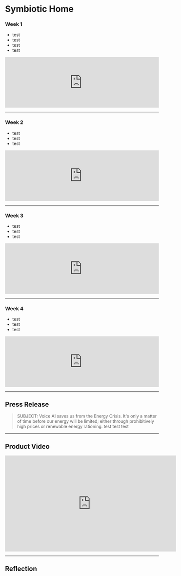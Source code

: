 # Symbiotic Home


### Week 1
* test
* test
* test
* test
<iframe width="100%" height="166" scrolling="no" frameborder="no" src="https://w.soundcloud.com/player/?url=https%3A//api.soundcloud.com/tracks/92311950&amp;color=%23ff5500&amp;auto_play=false&amp;hide_related=false&amp;show_comments=true&amp;show_user=true&amp;show_reposts=false&amp;show_teaser=true"></iframe>

---
### Week 2
* test
* test
* test
<iframe width="100%" height="166" scrolling="no" frameborder="no" src="https://w.soundcloud.com/player/?url=https%3A//api.soundcloud.com/tracks/92311950&amp;color=%23ff5500&amp;auto_play=false&amp;hide_related=false&amp;show_comments=true&amp;show_user=true&amp;show_reposts=false&amp;show_teaser=true"></iframe>

---
### Week 3
* test
* test
* test
<iframe width="100%" height="166" scrolling="no" frameborder="no" src="https://w.soundcloud.com/player/?url=https%3A//api.soundcloud.com/tracks/92311950&amp;color=%23ff5500&amp;auto_play=false&amp;hide_related=false&amp;show_comments=true&amp;show_user=true&amp;show_reposts=false&amp;show_teaser=true"></iframe>

---
### Week 4
* test
* test
* test
<iframe width="100%" height="166" scrolling="no" frameborder="no" src="https://w.soundcloud.com/player/?url=https%3A//api.soundcloud.com/tracks/92311950&amp;color=%23ff5500&amp;auto_play=false&amp;hide_related=false&amp;show_comments=true&amp;show_user=true&amp;show_reposts=false&amp;show_teaser=true"></iframe>



---



## Press Release
> SUBJECT: Voice AI saves us from the Energy Crisis.
> It's only a matter of time before our energy will be limited; either through prohibitively high prices or renewable energy rationing. 
> test
> test
> test
---



## Product Video

<iframe width="560" height="315" src="https://www.youtube.com/embed/o_xYVH7Z40o" frameborder="0" gesture="media" allowfullscreen></iframe>



---



## Reflection
